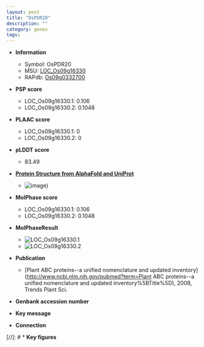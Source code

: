```yaml
---
layout: post
title: "OsPDR20"
description: ""
category: genes
tags: 
---
```


* **Information**  
    + Symbol: OsPDR20  
    + MSU: [LOC_Os09g16330](http://rice.plantbiology.msu.edu/cgi-bin/ORF_infopage.cgi?orf=LOC_Os09g16330)  
    + RAPdb: [Os09g0332700](http://rapdb.dna.affrc.go.jp/viewer/gbrowse_details/irgsp1?name=Os09g0332700)  

* **PSP score**  
    + LOC_Os09g16330.1: 0.106 
    + LOC_Os09g16330.2: 0.1048 

* **PLAAC score**  
    + LOC_Os09g16330.1: 0 
    + LOC_Os09g16330.2: 0 

* **pLDDT score**
    + 83.49

* **[Protein Structure from AlphaFold and UniProt](https://www.uniprot.org/uniprotkb/A3BXL8/entry#structure)**
    + ![image](https://ricepsp.github.io/images/A/AF-A3BXL8-F1.png))

* **MolPhase score**
    + LOC_Os09g16330.1: 0.106
    + LOC_Os09g16330.2: 0.1048

* **MolPhaseResult**
    + ![LOC_Os09g16330.1](https://ricepsp.github.io/pictures/LOC_Os09g/LOC_Os09g16330.1.png)
    + ![LOC_Os09g16330.2](https://ricepsp.github.io/pictures/LOC_Os09g/LOC_Os09g16330.2.png)

* **Publication**  
    + [Plant ABC proteins--a unified nomenclature and updated inventory](http://www.ncbi.nlm.nih.gov/pubmed?term=Plant ABC proteins--a unified nomenclature and updated inventory%5BTitle%5D), 2008, Trends Plant Sci.

* **Genbank accession number**  

* **Key message**  

* **Connection**  

[//]: # * **Key figures**  


